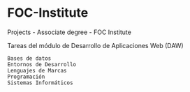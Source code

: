 # FOC-Institute
Projects - Associate degree - FOC Institute

Tareas del módulo de Desarrollo de Aplicaciones Web (DAW)

    Bases de datos
    Entornos de Desarrollo
    Lenguajes de Marcas
    Programación
    Sistemas Informáticos
